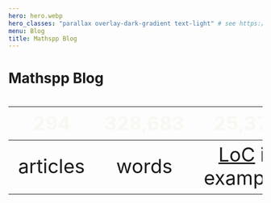 ```yaml
---
hero: hero.webp
hero_classes: "parallax overlay-dark-gradient text-light" # see https://demo.getgrav.org/blog-skeleton/blog/hero-classes
menu: Blog
title: Mathspp Blog
---
```


# Mathspp Blog

| 294 | 328,683 | 25,373 |
| :-: | :-: | :-: |
| articles | words | [LoC](. "Lines of Code") in examples |


<style>
table { font-size: 4vmin; }
thead { color: #f8f8f2; border-bottom: 0; }
</style>
